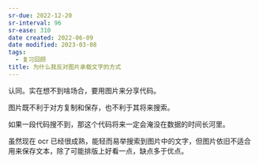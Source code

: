 ```yaml
---
sr-due: 2022-12-20
sr-interval: 96
sr-ease: 310
date created: 2022-06-09
date modified: 2023-03-08
tags:
  - 复习回顾
title: 为什么我反对图片承载文字的方式
---
```


认同。实在想不到啥场合，要用图片来分享代码。

图片既不利于对方复制和保存，也不利于其将来搜索。

如果一段代码搜不到，那这个代码将来一定会淹没在数据的时间长河里。

虽然现在 ocr 已经很成熟，能轻而易举搜索到图片中的文字，但图片依旧不适合用来保存文本，除了可能排版上好看一点，缺点多于优点。
